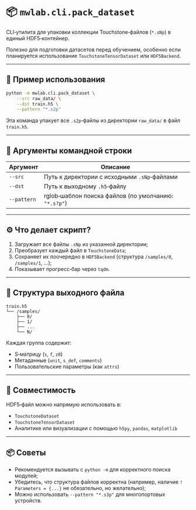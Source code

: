 # 📦 `mwlab.cli.pack_dataset`

CLI‑утилита для упаковки коллекции Touchstone‑файлов (`*.sNp`) в единый HDF5‑контейнер.

Полезно для подготовки датасетов перед обучением, особенно если планируется использование `TouchstoneTensorDataset` или `HDF5Backend`.

---

## 🚀 Пример использования

```bash
python -m mwlab.cli.pack_dataset \
    --src raw_data/ \
    --dst train.h5 \
    --pattern "*.s2p"
```

Эта команда упакует все `.s2p`‑файлы из директории `raw_data/` в файл `train.h5`.

---

## 🧾 Аргументы командной строки

| Аргумент       | Описание                                               |
|----------------|--------------------------------------------------------|
| `--src`        | Путь к директории с исходными `.sNp`‑файлами           |
| `--dst`        | Путь к выходному `.h5`‑файлу                           |
| `--pattern`    | rglob‑шаблон поиска файлов (по умолчанию: `"*.s?p"`)    |

---

## ⚙️ Что делает скрипт?

1. Загружает все файлы `.sNp` из указанной директории;
2. Преобразует каждый файл в `TouchstoneData`;
3. Сохраняет их поочередно в `HDF5Backend` (структура `/samples/0`, `/samples/1`, ...);
4. Показывает прогресс‑бар через `tqdm`.

---

## 📁 Структура выходного файла

```
train.h5
└── /samples/
    ├── 0/
    ├── 1/
    ├── ...
    └── N/
```

Каждая группа содержит:

- S‑матрицу (`s`, `f`, `z0`)
- Метаданные (`unit`, `s_def`, `comments`)
- Пользовательские параметры (как `attrs`)

---

## 🧩 Совместимость

HDF5‑файл можно напрямую использовать в:

- `TouchstoneDataset`
- `TouchstoneTensorDataset`
- Аналитике или визуализации с помощью `h5py`, `pandas`, `matplotlib`

---

## 📦 Советы

- Рекомендуется вызывать с `python -m` для корректного поиска модулей;
- Убедитесь, что структура файлов корректна (например, наличие `! Parameters = {...}` не обязательно, но желательно);
- Можно использовать `--pattern "*.s3p"` для многопортовых устройств.